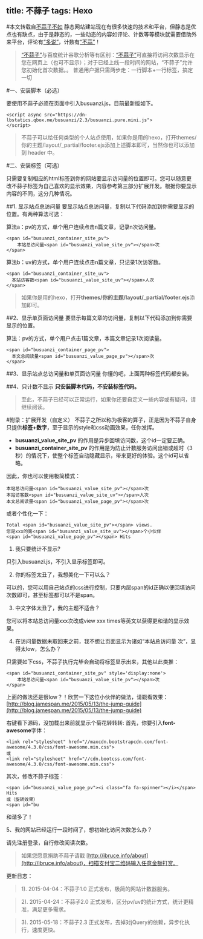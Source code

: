 title: 不蒜子
tags: Hexo
---
#本文转载自[不蒜子不如](http://ibruce.info/2015/04/04/busuanzi/)
静态网站建站现在有很多快速的技术和平台，但静态是优点也有缺点，由于是静态的，一些动态的内容如评论、计数等等模块就需要借助外来平台，评论有[“多说”](http://duoshuo.com/)，计数有[“不蒜”](http://service.ibruce.info/)！

>[“不蒜子”](http://service.ibruce.info/)与百度统计谷歌分析等有区别：[“不蒜子”](http://service.ibruce.info/)可直接将访问次数显示在您在网页上（也可不显示）；对于已经上线一段时间的网站，“不蒜子”允许您初始化首次数据。。
普通用户据只需两步走：一行脚本+一行标签，搞定一切

#一、安装脚本（必选）

要使用不蒜子必须在页面中引入busuanzi.js，目前最新版如下。

```
<script async src="https://dn-lbstatics.qbox.me/busuanzi/2.3/busuanzi.pure.mini.js">
</script>
```

>不蒜子可以给任何类型的个人站点使用，如果你是用的hexo，打开themes/你的主题/layout/\_partial/footer.ejs添加上述脚本即可，当然你也可以添加到 header 中。

#二、安装标签（可选）

只需要复制相应的html标签到你的网站要显示访问量的位置即可。您可以随意更改不蒜子标签为自己喜欢的显示效果，内容参考第三部分扩展开发。根据你要显示内容的不同，这分几种情况。

##1. 显示站点总访问量
要显示站点总访问量，复制以下代码添加到你需要显示的位置。有两种算法可选：

算法a：pv的方式，单个用户连续点击n篇文章，记录n次访问量。

```
<span id="busuanzi_container_site_pv">
    本站总访问量<span id="busuanzi_value_site_pv"></span>次
</span>
```

算法b：uv的方式，单个用户连续点击n篇文章，只记录1次访客数。

```
<span id="busuanzi_container_site_uv">
  本站访客数<span id="busuanzi_value_site_uv"></span>人次
</span>
```

>如果你是用的hexo，打开**themes/你的主题/layout/\_partial/footer.ejs**添加即可。

##2、显示单页面访问量
要显示每篇文章的访问量，复制以下代码添加到你需要显示的位置。

算法：pv的方式，单个用户点击1篇文章，本篇文章记录1次阅读量。
```
<span id="busuanzi_container_page_pv">
  本文总阅读量<span id="busuanzi_value_page_pv"></span>次
</span>
```

##3、显示站点总访问量和单页面访问量
你懂的吧，上面两种标签代码都安装。

##4、只计数不显示
**只安装脚本代码，不安装标签代码。**

>至此，不蒜子已经可以正常运行，如果你还要自定义一些内容或有疑问，请继续阅读。

#附录：扩展开发（自定义）
不蒜子之所以称为极客的算子，正是因为不蒜子自身只提供**标签+数字**，至于显示的style和css动画效果，任你发挥。

- **busuanzi_value_site_pv** 的作用是异步回填访问数，这个id一定要正确。
- **busuanzi_container_site_pv** 的作用是为防止计数服务访问出错或超时（3秒）的情况下，使整个标签自动隐藏显示，带来更好的体验。这个id可以省略。

因此，你也可以使用极简模式：
```
本站总访问量<span id="busuanzi_value_site_pv"></span>次
本站访客数<span id="busuanzi_value_site_uv"></span>人次
本文总阅读量<span id="busuanzi_value_page_pv"></span>次
```

或者个性化一下：

```
Total <span id="busuanzi_value_site_pv"></span> views.
您是xxx的第<span id="busuanzi_value_site_uv"></span>个小伙伴
<span id="busuanzi_value_page_pv"></span> Hits
```
1. 我只要统计不显示?

只引入busuanzi.js，不引入显示标签即可。

2. 你的标签太丑了，我想美化一下可以么？

可以的，您可以用自己站点的css进行控制，只要内层span的id正确以便回填访问次数即可，甚至标签都可以不是span。

3. 中文字体太丑了，我的主题不适合？

您可以将本站总访问量xxx次改成view xxx times等英文以获得更和谐的显示效果。

4. 在访问量数据未取回来之前，我不想让页面显示为诸如“本站总访问量 次”，显得太low，怎么办？

只需要如下css，不蒜子执行完毕会自动将标签显示出来，其他以此类推：
```
<span id="busuanzi_container_site_pv" style='display:none'>
    本站总访问量<span id="busuanzi_value_site_pv"></span>次
</span>
```

上面的做法还是很low？！欣赏一下这位小伙伴的做法，请戳看效果：[http://blog.jamespan.me/2015/05/13/the-jump-guide](http://blog.jamespan.me/2015/05/13/the-jump-guide)

右键看下源码，没加载出来前就显示个菊花转转转:
首先，你要引入**font-awesome**字体：
```
<link rel="stylesheet" href="//maxcdn.bootstrapcdn.com/font-awesome/4.3.0/css/font-awesome.min.css">
或
<link rel="stylesheet" href="//cdn.bootcss.com/font-awesome/4.3.0/css/font-awesome.min.css">
```
其次，修改不蒜子标签：

```
<span id="busuanzi_value_page_pv"><i class="fa fa-spinner"></i></span> Hits
或（旋转效果）
<span id="bu
```
和谐多了！

5、我的网站已经运行一段时间了，想初始化访问次数怎么办？

请先注册登录，自行修改阅读次数。



>如果您愿意捐助不蒜子请戳 [http://ibruce.info/about](http://ibruce.info/about)，扫描支付宝二维码输入任意金额打赏。

更新日志：

>1). 2015-04-04：不蒜子1.0 正式发布，极简的网站计数器服务。

>2). 2015-04-24：不蒜子2.0 正式发布，区分pv/uv的统计方式，统计更精准，满足更多需求。

>3). 2015-05-18：不蒜子2.3 正式发布，去掉对jQuery的依赖，异步化执行，速度更快。
